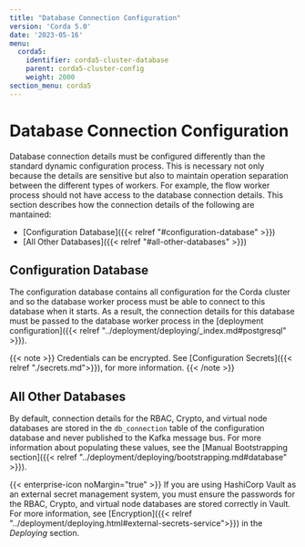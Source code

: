 ```yaml
---
title: "Database Connection Configuration"
version: 'Corda 5.0'
date: '2023-05-16'
menu:
  corda5:
    identifier: corda5-cluster-database
    parent: corda5-cluster-config
    weight: 2000
section_menu: corda5
---
```


# Database Connection Configuration

Database connection details must be configured differently than the standard dynamic configuration process. This is necessary not only because the details are sensitive but also to maintain operation separation between the different types of workers. For example, the flow worker process should not have access to the database connection details. This section describes how the connection details of the following are mantained:
* [Configuration Database]({{< relref "#configuration-database" >}})
* [All Other Databases]({{< relref "#all-other-databases" >}})

## Configuration Database

The configuration database contains all configuration for the Corda cluster and so the database worker process must be able to connect to this database when it starts. As a result, the connection details for this database must be passed to the database worker process in the [deployment configuration]({{< relref "../deployment/deploying/_index.md#postgresql" >}}). 

{{< note >}}
Credentials can be encrypted. See [Configuration Secrets]({{< relref "./secrets.md">}}), for more information.
{{< /note >}}

## All Other Databases

By default, connection details for the RBAC, Crypto, and virtual node databases are stored in the `db_connection` table of the configuration database and never published to the Kafka message bus. For more information about populating these values, see the [Manual Bootstrapping section]({{< relref "../deployment/deploying/bootstrapping.md#database" >}}).

{{< enterprise-icon noMargin="true" >}} If you are using HashiCorp Vault as an external secret management system, you must ensure the passwords for the RBAC, Crypto, and virtual node databases are stored correctly in Vault. For more information, see [Encryption]({{< relref "../deployment/deploying.html#external-secrets-service">}}) in the _Deploying_ section. 